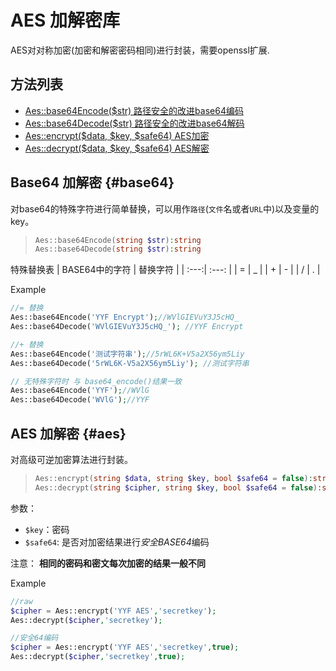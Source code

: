 AES 加解密库
==========

AES对对称加密(加密和解密密码相同)进行封装，需要openssl扩展.


方法列表
-----------
* [Aes::base64Encode($str) 路径安全的改进base64编码](#base64)
* [Aes::base64Decode($str) 路径安全的改进base64解码](#base64)
* [Aes::encrypt($data, $key, $safe64) AES加密](#aes)
* [Aes::decrypt($data, $key, $safe64) AES解密](#aes)


## Base64 加解密 {#base64}

对base64的特殊字符进行简单替换，可以用作`路径`(`文件`名或者`URL`中)以及变量的key。

>```php
>Aes::base64Encode(string $str):string
>Aes::base64Decode(string $str):string
>```

特殊替换表
| BASE64中的字符 | 替换字符 | 
| :---:| :---: | 
| = | _ |
| + | - |
| / | . |


Example
```php
//= 替换
Aes::base64Encode('YYF Encrypt');//WVlGIEVuY3J5cHQ_
Aes::base64Decode('WVlGIEVuY3J5cHQ_'); //YYF Encrypt

//+ 替换
Aes::base64Encode('测试字符串');//5rWL6K+V5a2X56ym5Liy
Aes::base64Decode('5rWL6K-V5a2X56ym5Liy'); //测试字符串

// 无特殊字符时 与 base64_encode()结果一致
Aes::base64Encode('YYF');//WVlG
Aes::base64Decode('WVlG');//YYF
```

## AES 加解密 {#aes}

对高级可逆加密算法进行封装。

>```php
>Aes::encrypt(string $data, string $key, bool $safe64 = false):string
>Aes::decrypt(string $cipher, string $key, bool $safe64 = false):string
>```
参数：
* `$key`：密码
* `$safe64`: 是否对加密结果进行*安全BASE64*编码

注意：
**相同的密码和密文每次加密的结果一般不同**


Example
```php
//raw
$cipher = Aes::encrypt('YYF AES','secretkey');
Aes::decrypt($cipher,'secretkey');

//安全64编码
$cipher = Aes::encrypt('YYF AES','secretkey',true);
Aes::decrypt($cipher,'secretkey',true);
```
